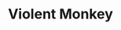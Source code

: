 ---
codehost: https://github.com/https://github.com/violentmonkey/violentmonkey
logohandle: githubio_violentmonkey
sort: violentmonkey
title: Violent Monkey
website: https://violentmonkey.github.io/
---
